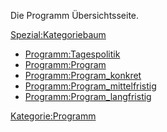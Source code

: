 Die Programm Übersichtsseite.

<Spezial:Kategoriebaum>

-   <Programm:Tagespolitik>
-   <Programm:Program>
-   <Programm:Program_konkret>
-   <Programm:Program_mittelfristig>
-   <Programm:Program_langfristig>

<Kategorie:Programm>
